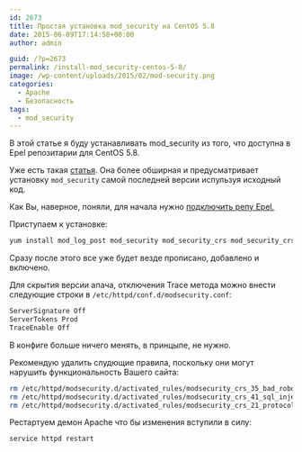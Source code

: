 ```yaml
---
id: 2673
title: Простая установка mod_security на CentOS 5.8
date: 2015-06-09T17:14:58+00:00
author: admin

guid: /?p=2673
permalink: /install-mod_security-centos-5-8/
image: /wp-content/uploads/2015/02/mod-security.png
categories:
  - Apache
  - Безопасность
tags:
  - mod_security
---
```

В этой статье я буду устанавливать mod_security из того, что доступна в Epel репозитарии для CentOS 5.8.

Уже есть такая [статья](/install-modsecurity-for-apache/). Она более обширная и предусматривает установку `mod_security` самой последней версии испульзуя исходный код.

Как Вы, наверное, поняли, для начала нужно [подключить репу Epel.](/epel-remi-atrpms-rhel-centos/)

Приступаем к установке:

```bash
yum install mod_log_post mod_security mod_security_crs mod_security_crs-extras
```

Сразу после этого все уже будет везде прописано, добавлено и включено.

Для скрытия версии апача, отключения Trace метода можно внести следующие строки в `/etc/httpd/conf.d/modsecurity.conf`:

```bash
ServerSignature Off  
ServerTokens Prod  
TraceEnable Off
```

В конфиге больше ничего менять, в принцыпе, не нужно.

Рекомендую удалить слудющие правила, поскольку они могут нарушить функциональность Вашего сайта:

```bash
rm /etc/httpd/modsecurity.d/activated_rules/modsecurity_crs_35_bad_robots.conf  
rm /etc/httpd/modsecurity.d/activated_rules/modsecurity_crs_41_sql_injection_attacks.conf  
rm /etc/httpd/modsecurity.d/activated_rules/modsecurity_crs_21_protocol_anomalies.conf
```

Рестартуем демон Apache что бы изменения вступили в силу:

```bash
service httpd restart
```
